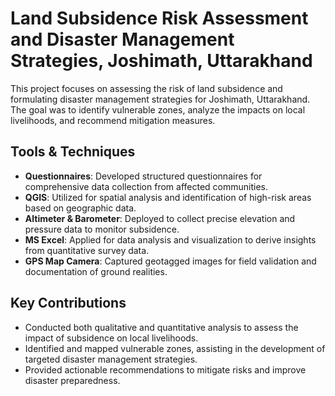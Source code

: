 # Land Subsidence Risk Assessment and Disaster Management Strategies, Joshimath, Uttarakhand 

This project focuses on assessing the risk of land subsidence and formulating disaster management strategies for Joshimath, Uttarakhand. The goal was to identify vulnerable zones, analyze the impacts on local livelihoods, and recommend mitigation measures.

## Tools & Techniques
- **Questionnaires**: Developed structured questionnaires for comprehensive data collection from affected communities.
- **QGIS**: Utilized for spatial analysis and identification of high-risk areas based on geographic data.
- **Altimeter & Barometer**: Deployed to collect precise elevation and pressure data to monitor subsidence.
- **MS Excel**: Applied for data analysis and visualization to derive insights from quantitative survey data.
- **GPS Map Camera**: Captured geotagged images for field validation and documentation of ground realities.

## Key Contributions
- Conducted both qualitative and quantitative analysis to assess the impact of subsidence on local livelihoods.
- Identified and mapped vulnerable zones, assisting in the development of targeted disaster management strategies.
- Provided actionable recommendations to mitigate risks and improve disaster preparedness.
